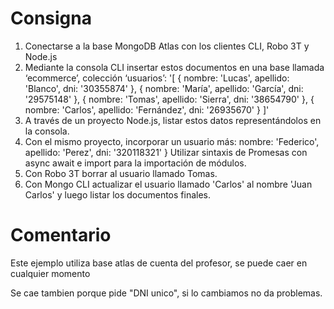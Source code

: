 # Consigna

1. Conectarse a la base MongoDB Atlas con los clientes CLI, Robo 3T y Node.js
2. Mediante la consola CLI insertar estos documentos en una base llamada ‘ecommerce’, colección ‘usuarios’:
'[
    { nombre: 'Lucas', apellido: 'Blanco', dni: '30355874' },
    { nombre: 'María', apellido: 'García', dni: '29575148' },
    { nombre: 'Tomas', apellido: 'Sierra', dni: '38654790' },
    { nombre: 'Carlos', apellido: 'Fernández', dni: '26935670' }
]'
3. A través de un proyecto Node.js, listar estos datos representándolos en la consola.
4. Con el mismo proyecto, incorporar un usuario más: 
    nombre: 'Federico', apellido: 'Perez', dni: '320118321' }
    Utilizar sintaxis de Promesas con async await e import para la importación de módulos.
5. Con Robo 3T borrar al usuario llamado Tomas.
6. Con Mongo CLI actualizar el usuario llamado 'Carlos' al nombre 'Juan Carlos' y luego listar los documentos finales.


# Comentario

Este ejemplo utiliza base atlas de cuenta del profesor, se puede caer en cualquier momento

Se cae tambien porque pide "DNI unico", si lo cambiamos no da problemas.
